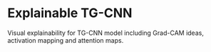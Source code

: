 # Explainable TG-CNN
Visual explainability for TG-CNN model including Grad-CAM ideas, activation mapping and attention maps.
